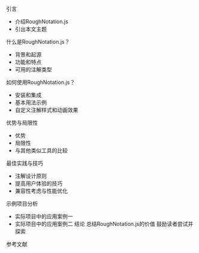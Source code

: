 引言
  * 介绍RoughNotation.js
  * 引出本文主题

什么是RoughNotation.js？
  * 背景和起源
  * 功能和特点
  * 可用的注解类型

如何使用RoughNotation.js？
  * 安装和集成
  * 基本用法示例
  * 自定义注解样式和动画效果

优势与局限性
  * 优势
  * 局限性
  * 与其他类似工具的比较

最佳实践与技巧
  * 注解设计原则
  * 提高用户体验的技巧
  * 兼容性考虑与性能优化

示例项目分析
  * 实际项目中的应用案例一
  * 实际项目中的应用案例二
结论
  总结RoughNotation.js的价值
  鼓励读者尝试并探索

参考文献